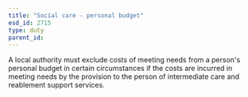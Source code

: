 ```yaml
---
title: "Social care - personal budget"
esd_id: 2715
type: duty
parent_id:  
---
```


A local authority must exclude costs of meeting needs from a person's personal budget in certain circumstances if the costs are incurred in meeting needs by the provision to the person of intermediate care and reablement support services.

